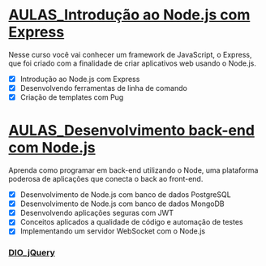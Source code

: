 # [AULAS_Introdução ao Node.js com Express](https://github.com/kakanew/DIO_Node.js/tree/master/AULAS_Introducao_Node.js_Express)

Nesse curso você vai conhecer um framework de JavaScript, o Express, que foi criado com a finalidade de criar aplicativos web usando o Node.js.

- [x] Introdução ao Node.js com Express
- [x] Desenvolvendo ferramentas de linha de comando
- [x] Criação de templates com Pug

# [AULAS_Desenvolvimento back-end com Node.js](https://github.com/kakanew/DIO_Node.js/tree/master/AULAS_Desenvolvimento_back-end_Node.js)

Aprenda como programar em back-end utilizando o Node, uma plataforma poderosa de aplicações que conecta o back ao front-end.

- [x] Desenvolvimento de Node.js com banco de dados PostgreSQL
- [x] Desenvolvimento de Node.js com banco de dados MongoDB
- [x] Desenvolvendo aplicações seguras com JWT
- [x] Conceitos aplicados a qualidade de código e automação de testes
- [x] Implementando um servidor WebSocket com o Node.js

### [DIO_jQuery](https://github.com/kakanew/DIO_jQuery)